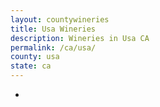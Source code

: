```yaml
---
layout: countywineries
title: Usa Wineries
description: Wineries in Usa CA
permalink: /ca/usa/
county: usa
state: ca
---
```

-
